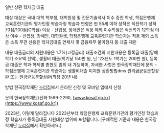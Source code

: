 일반 상환 학자금 대출

대상
 대상은 국내 대학 학부생, 대학원생 및 전문기술석사 이수 중인 학생, 학점은행제 교육훈련기관의 평가인정 학습과정 학습자
 연령은 만 55세 이하
 성적은 직전학기 성적 70점/100점(C학점) 이상 - 신입생, 장애인은 적용 제외
 이수학점은 직전학기 12학점 이상 이수 - 신입생, 장애인, 대학원생, 학점은행제 교육훈련기관 학습자는 적용 제외
 소득은 소득 무관
 신용은 학자금대출 연체자 및 금융채무 불이행자 등 대출 제한

내용
 대출금리의 지원내용은 1.7%(고정금리)
 대출조건의 지원내용은 등록금 대출(당해학기 소요액 전액), 생활비 대출(학기당 150만 원, 단 ’23년도 1학기는 200만 원), 등록금 대출은 학과·학제별 총한도 범위 내 가능하며, 자세한 사항은 한국장학재단에 문의 - 학점은행제 교육훈련기관 학습자는 생활비대출 미지원
 상환방법dms 원리금균등분할상환 또는 원금균등분할상환(최장 20년 내)

방법
 한국장학재단 [누리집](https://www.kosaf.go.kr)에서 온라인 신청 및 모바일 앱에서 신청

문의
 한국장학재단(전화 1599-2290, [www.kosaf.go.kr](https://www.kosaf.go.kr))

2023년, 이렇게 달라집니다
 2023년부터 학점은행제 교육훈련기관의 평가인정 학습과정 학습자가 등록금대출 지원대상 범위에 포함됩니다. (구체적인 기준과 내용은 한국장학재단 [누리집](https://www.kosaf.go.kr)에서 확인하세요.)
